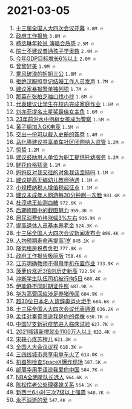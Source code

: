 # 2021-03-05

1. [十三届全国人大四次会议开幕](https://s.weibo.com/weibo?q=%23%E5%8D%81%E4%B8%89%E5%B1%8A%E5%85%A8%E5%9B%BD%E4%BA%BA%E5%A4%A7%E5%9B%9B%E6%AC%A1%E4%BC%9A%E8%AE%AE%E5%BC%80%E5%B9%95%23&Refer=top) `3.8M 🔥`
1. [政府工作报告](https://s.weibo.com/weibo?q=%23%E6%94%BF%E5%BA%9C%E5%B7%A5%E4%BD%9C%E6%8A%A5%E5%91%8A%23&Refer=top) `3.0M 🔥`
1. [杨丞琳年轮说 演唱会质感](https://s.weibo.com/weibo?q=%E6%9D%A8%E4%B8%9E%E7%90%B3%E5%B9%B4%E8%BD%AE%E8%AF%B4%20%E6%BC%94%E5%94%B1%E4%BC%9A%E8%B4%A8%E6%84%9F&Refer=top) `2.5M 🔥`
1. [院士不建议普通孩子学奥数](https://s.weibo.com/weibo?q=%23%E9%99%A2%E5%A3%AB%E4%B8%8D%E5%BB%BA%E8%AE%AE%E6%99%AE%E9%80%9A%E5%AD%A9%E5%AD%90%E5%AD%A6%E5%A5%A5%E6%95%B0%23&Refer=top) `2.4M 🔥`
1. [今年GDP目标增长6%以上](https://s.weibo.com/weibo?q=%23%E4%BB%8A%E5%B9%B4GDP%E7%9B%AE%E6%A0%87%E5%A2%9E%E9%95%BF6%25%E4%BB%A5%E4%B8%8A%23&Refer=top) `2.0M 🔥`
1. [曾黎好美](https://s.weibo.com/weibo?q=%E6%9B%BE%E9%BB%8E%E5%A5%BD%E7%BE%8E&Refer=top) `1.9M 🔥`
1. [乘风破浪的姐姐三公](https://s.weibo.com/weibo?q=%E4%B9%98%E9%A3%8E%E7%A0%B4%E6%B5%AA%E7%9A%84%E5%A7%90%E5%A7%90%E4%B8%89%E5%85%AC&Refer=top) `1.8M 🔥`
1. [拒绝汉服照登记结婚工作人员发声](https://s.weibo.com/weibo?q=%23%E6%8B%92%E7%BB%9D%E6%B1%89%E6%9C%8D%E7%85%A7%E7%99%BB%E8%AE%B0%E7%BB%93%E5%A9%9A%E5%B7%A5%E4%BD%9C%E4%BA%BA%E5%91%98%E5%8F%91%E5%A3%B0%23&Refer=top) `1.7M 🔥`
1. [建议家暴报警单独列项](https://s.weibo.com/weibo?q=%E5%BB%BA%E8%AE%AE%E5%AE%B6%E6%9A%B4%E6%8A%A5%E8%AD%A6%E5%8D%95%E7%8B%AC%E5%88%97%E9%A1%B9&Refer=top) `1.7M 🔥`
1. [那英在张柏芝袖口找小抄](https://s.weibo.com/weibo?q=%23%E9%82%A3%E8%8B%B1%E5%9C%A8%E5%BC%A0%E6%9F%8F%E8%8A%9D%E8%A2%96%E5%8F%A3%E6%89%BE%E5%B0%8F%E6%8A%84%23&Refer=top) `1.6M 🔥`
1. [代表建议让学生在校内完成家庭作业](https://s.weibo.com/weibo?q=%23%E4%BB%A3%E8%A1%A8%E5%BB%BA%E8%AE%AE%E8%AE%A9%E5%AD%A6%E7%94%9F%E5%9C%A8%E6%A0%A1%E5%86%85%E5%AE%8C%E6%88%90%E5%AE%B6%E5%BA%AD%E4%BD%9C%E4%B8%9A%23&Refer=top) `1.6M 🔥`
1. [刘亦菲提名土星奖最佳女主角](https://s.weibo.com/weibo?q=%23%E5%88%98%E4%BA%A6%E8%8F%B2%E6%8F%90%E5%90%8D%E5%9C%9F%E6%98%9F%E5%A5%96%E6%9C%80%E4%BD%B3%E5%A5%B3%E4%B8%BB%E8%A7%92%23&Refer=top) `1.6M 🔥`
1. [23年前洪水中抱树女孩成为警察](https://s.weibo.com/weibo?q=23%E5%B9%B4%E5%89%8D%E6%B4%AA%E6%B0%B4%E4%B8%AD%E6%8A%B1%E6%A0%91%E5%A5%B3%E5%AD%A9%E6%88%90%E4%B8%BA%E8%AD%A6%E5%AF%9F&Refer=top) `1.5M 🔥`
1. [黄子韬加入GK电竞](https://s.weibo.com/weibo?q=%23%E9%BB%84%E5%AD%90%E9%9F%AC%E5%8A%A0%E5%85%A5GK%E7%94%B5%E7%AB%9E%23&Refer=top) `1.5M 🔥`
1. [交出一份可以载入史册的答卷](https://s.weibo.com/weibo?q=%23%E4%BA%A4%E5%87%BA%E4%B8%80%E4%BB%BD%E5%8F%AF%E4%BB%A5%E8%BD%BD%E5%85%A5%E5%8F%B2%E5%86%8C%E7%9A%84%E7%AD%94%E5%8D%B7%23&Refer=top) `1.4M 🔥`
1. [马化腾建议共享单车社区团购纳入监管](https://s.weibo.com/weibo?q=%E9%A9%AC%E5%8C%96%E8%85%BE%E5%BB%BA%E8%AE%AE%E5%85%B1%E4%BA%AB%E5%8D%95%E8%BD%A6%E7%A4%BE%E5%8C%BA%E5%9B%A2%E8%B4%AD%E7%BA%B3%E5%85%A5%E7%9B%91%E7%AE%A1&Refer=top) `1.2M 🔥`
1. [惊蛰](https://s.weibo.com/weibo?q=%E6%83%8A%E8%9B%B0&Refer=top) `1.2M 🔥`
1. [建议鼓励用人单位为职工提供托幼服务](https://s.weibo.com/weibo?q=%23%E5%BB%BA%E8%AE%AE%E9%BC%93%E5%8A%B1%E7%94%A8%E4%BA%BA%E5%8D%95%E4%BD%8D%E4%B8%BA%E8%81%8C%E5%B7%A5%E6%8F%90%E4%BE%9B%E6%89%98%E5%B9%BC%E6%9C%8D%E5%8A%A1%23&Refer=top) `1.2M 🔥`
1. [鲜花价格猛涨](https://s.weibo.com/weibo?q=%23%E9%B2%9C%E8%8A%B1%E4%BB%B7%E6%A0%BC%E7%8C%9B%E6%B6%A8%23&Refer=top) `1.1M 🔥`
1. [妈妈反对我交往的对象我该坚持吗](https://s.weibo.com/weibo?q=%23%E5%A6%88%E5%A6%88%E5%8F%8D%E5%AF%B9%E6%88%91%E4%BA%A4%E5%BE%80%E7%9A%84%E5%AF%B9%E8%B1%A1%E6%88%91%E8%AF%A5%E5%9D%9A%E6%8C%81%E5%90%97%23&Refer=top) `1.1M 🔥`
1. [建议提高无编幼儿教师待遇](https://s.weibo.com/weibo?q=%E5%BB%BA%E8%AE%AE%E6%8F%90%E9%AB%98%E6%97%A0%E7%BC%96%E5%B9%BC%E5%84%BF%E6%95%99%E5%B8%88%E5%BE%85%E9%81%87&Refer=top) `1.1M 🔥`
1. [小规模纳税人增值税起征点](https://s.weibo.com/weibo?q=%E5%B0%8F%E8%A7%84%E6%A8%A1%E7%BA%B3%E7%A8%8E%E4%BA%BA%E5%A2%9E%E5%80%BC%E7%A8%8E%E8%B5%B7%E5%BE%81%E7%82%B9&Refer=top) `1.1M 🔥`
1. [建议未成年人网游每30分钟刷一次脸](https://s.weibo.com/weibo?q=%23%E5%BB%BA%E8%AE%AE%E6%9C%AA%E6%88%90%E5%B9%B4%E4%BA%BA%E7%BD%91%E6%B8%B8%E6%AF%8F30%E5%88%86%E9%92%9F%E5%88%B7%E4%B8%80%E6%AC%A1%E8%84%B8%23&Refer=top) `981.4K 🔥`
1. [杜淳哄王灿测血糖](https://s.weibo.com/weibo?q=%23%E6%9D%9C%E6%B7%B3%E5%93%84%E7%8E%8B%E7%81%BF%E6%B5%8B%E8%A1%80%E7%B3%96%23&Refer=top) `972.6K 🔥`
1. [后期修图中的截图魅力](https://s.weibo.com/weibo?q=%23%E5%90%8E%E6%9C%9F%E4%BF%AE%E5%9B%BE%E4%B8%AD%E7%9A%84%E6%88%AA%E5%9B%BE%E9%AD%85%E5%8A%9B%23&Refer=top) `959.3K 🔥`
1. [居民消费价格涨幅3%左右](https://s.weibo.com/weibo?q=%23%E5%B1%85%E6%B0%91%E6%B6%88%E8%B4%B9%E4%BB%B7%E6%A0%BC%E6%B6%A8%E5%B9%853%25%E5%B7%A6%E5%8F%B3%23&Refer=top) `936.9K 🔥`
1. [提高退休人员基本养老金](https://s.weibo.com/weibo?q=%23%E6%8F%90%E9%AB%98%E9%80%80%E4%BC%91%E4%BA%BA%E5%91%98%E5%9F%BA%E6%9C%AC%E5%85%BB%E8%80%81%E9%87%91%23&Refer=top) `924.3K 🔥`
1. [十三届全国人大四次会议新闻发布会](https://s.weibo.com/weibo?q=%23%E5%8D%81%E4%B8%89%E5%B1%8A%E5%85%A8%E5%9B%BD%E4%BA%BA%E5%A4%A7%E5%9B%9B%E6%AC%A1%E4%BC%9A%E8%AE%AE%E6%96%B0%E9%97%BB%E5%8F%91%E5%B8%83%E4%BC%9A%23&Refer=top) `896.4K 🔥`
1. [人均预期寿命再提高1岁](https://s.weibo.com/weibo?q=%23%E4%BA%BA%E5%9D%87%E9%A2%84%E6%9C%9F%E5%AF%BF%E5%91%BD%E5%86%8D%E6%8F%90%E9%AB%981%E5%B2%81%23&Refer=top) `845.1K 🔥`
1. [降低租房税费负担](https://s.weibo.com/weibo?q=%23%E9%99%8D%E4%BD%8E%E7%A7%9F%E6%88%BF%E7%A8%8E%E8%B4%B9%E8%B4%9F%E6%8B%85%23&Refer=top) `777.9K 🔥`
1. [政府工作报告极简版](https://s.weibo.com/weibo?q=%23%E6%94%BF%E5%BA%9C%E5%B7%A5%E4%BD%9C%E6%8A%A5%E5%91%8A%E6%9E%81%E7%AE%80%E7%89%88%23&Refer=top) `758.4K 🔥`
1. [江苏明确教师不得用手机布置作业](https://s.weibo.com/weibo?q=%23%E6%B1%9F%E8%8B%8F%E6%98%8E%E7%A1%AE%E6%95%99%E5%B8%88%E4%B8%8D%E5%BE%97%E7%94%A8%E6%89%8B%E6%9C%BA%E5%B8%83%E7%BD%AE%E4%BD%9C%E4%B8%9A%23&Refer=top) `733.9K 🔥`
1. [菠萝价涨近3倍创历史新高](https://s.weibo.com/weibo?q=%23%E8%8F%A0%E8%90%9D%E4%BB%B7%E6%B6%A8%E8%BF%913%E5%80%8D%E5%88%9B%E5%8E%86%E5%8F%B2%E6%96%B0%E9%AB%98%23&Refer=top) `722.5K 🔥`
1. [冲断学生队伍司机被行拘5日](https://s.weibo.com/weibo?q=%E5%86%B2%E6%96%AD%E5%AD%A6%E7%94%9F%E9%98%9F%E4%BC%8D%E5%8F%B8%E6%9C%BA%E8%A2%AB%E8%A1%8C%E6%8B%985%E6%97%A5&Refer=top) `688.4K 🔥`
1. [伊能静不同时期证件照](https://s.weibo.com/weibo?q=%23%E4%BC%8A%E8%83%BD%E9%9D%99%E4%B8%8D%E5%90%8C%E6%97%B6%E6%9C%9F%E8%AF%81%E4%BB%B6%E7%85%A7%23&Refer=top) `687.9K 🔥`
1. [华为高管回应涉足养猪传闻](https://s.weibo.com/weibo?q=%E5%8D%8E%E4%B8%BA%E9%AB%98%E7%AE%A1%E5%9B%9E%E5%BA%94%E6%B6%89%E8%B6%B3%E5%85%BB%E7%8C%AA%E4%BC%A0%E9%97%BB&Refer=top) `684.9K 🔥`
1. [超30位日本名人请辞奥运火炬手](https://s.weibo.com/weibo?q=%E8%B6%8530%E4%BD%8D%E6%97%A5%E6%9C%AC%E5%90%8D%E4%BA%BA%E8%AF%B7%E8%BE%9E%E5%A5%A5%E8%BF%90%E7%81%AB%E7%82%AC%E6%89%8B&Refer=top) `684.6K 🔥`
1. [十三届全国人大四次会议代表通道](https://s.weibo.com/weibo?q=%23%E5%8D%81%E4%B8%89%E5%B1%8A%E5%85%A8%E5%9B%BD%E4%BA%BA%E5%A4%A7%E5%9B%9B%E6%AC%A1%E4%BC%9A%E8%AE%AE%E4%BB%A3%E8%A1%A8%E9%80%9A%E9%81%93%23&Refer=top) `636.2K 🔥`
1. [孟佳对秦霄贤说我是你的偶像](https://s.weibo.com/weibo?q=%23%E5%AD%9F%E4%BD%B3%E5%AF%B9%E7%A7%A6%E9%9C%84%E8%B4%A4%E8%AF%B4%E6%88%91%E6%98%AF%E4%BD%A0%E7%9A%84%E5%81%B6%E5%83%8F%23&Refer=top) `630.7K 🔥`
1. [中国17支新冠疫苗进入临床试验](https://s.weibo.com/weibo?q=%23%E4%B8%AD%E5%9B%BD17%E6%94%AF%E6%96%B0%E5%86%A0%E7%96%AB%E8%8B%97%E8%BF%9B%E5%85%A5%E4%B8%B4%E5%BA%8A%E8%AF%95%E9%AA%8C%23&Refer=top) `627.7K 🔥`
1. [2021城镇新增就业1100万人以上](https://s.weibo.com/weibo?q=%232021%E5%9F%8E%E9%95%87%E6%96%B0%E5%A2%9E%E5%B0%B1%E4%B8%9A1100%E4%B8%87%E4%BA%BA%E4%BB%A5%E4%B8%8A%23&Refer=top) `622.4K 🔥`
1. [宋轶心疼苏檀儿](https://s.weibo.com/weibo?q=%23%E5%AE%8B%E8%BD%B6%E5%BF%83%E7%96%BC%E8%8B%8F%E6%AA%80%E5%84%BF%23&Refer=top) `621.3K 🔥`
1. [全国人大会议议程](https://s.weibo.com/weibo?q=%23%E5%85%A8%E5%9B%BD%E4%BA%BA%E5%A4%A7%E4%BC%9A%E8%AE%AE%E8%AE%AE%E7%A8%8B%23&Refer=top) `618.3K 🔥`
1. [三四线城市共享电单车火了](https://s.weibo.com/weibo?q=%23%E4%B8%89%E5%9B%9B%E7%BA%BF%E5%9F%8E%E5%B8%82%E5%85%B1%E4%BA%AB%E7%94%B5%E5%8D%95%E8%BD%A6%E7%81%AB%E4%BA%86%23&Refer=top) `614.0K 🔥`
1. [机器狗检查SpaceX爆炸现场](https://s.weibo.com/weibo?q=%E6%9C%BA%E5%99%A8%E7%8B%97%E6%A3%80%E6%9F%A5SpaceX%E7%88%86%E7%82%B8%E7%8E%B0%E5%9C%BA&Refer=top) `587.5K 🔥`
1. [邰丽华用手语说我爱你中国](https://s.weibo.com/weibo?q=%23%E9%82%B0%E4%B8%BD%E5%8D%8E%E7%94%A8%E6%89%8B%E8%AF%AD%E8%AF%B4%E6%88%91%E7%88%B1%E4%BD%A0%E4%B8%AD%E5%9B%BD%23&Refer=top) `584.7K 🔥`
1. [NBA全明星队长选人](https://s.weibo.com/weibo?q=%23NBA%E5%85%A8%E6%98%8E%E6%98%9F%E9%98%9F%E9%95%BF%E9%80%89%E4%BA%BA%23&Refer=top) `564.6K 🔥`
1. [陈松伶老公处理婆媳关系](https://s.weibo.com/weibo?q=%23%E9%99%88%E6%9D%BE%E4%BC%B6%E8%80%81%E5%85%AC%E5%A4%84%E7%90%86%E5%A9%86%E5%AA%B3%E5%85%B3%E7%B3%BB%23&Refer=top) `564.1K 🔥`
1. [新西兰6小时三次7级以上强震](https://s.weibo.com/weibo?q=%23%E6%96%B0%E8%A5%BF%E5%85%B06%E5%B0%8F%E6%97%B6%E4%B8%89%E6%AC%A17%E7%BA%A7%E4%BB%A5%E4%B8%8A%E5%BC%BA%E9%9C%87%23&Refer=top) `548.7K 🔥`
1. [永不消逝的爱](https://s.weibo.com/weibo?q=%23%E6%B0%B8%E4%B8%8D%E6%B6%88%E9%80%9D%E7%9A%84%E7%88%B1%23&Refer=top) `547.4K 🔥`
